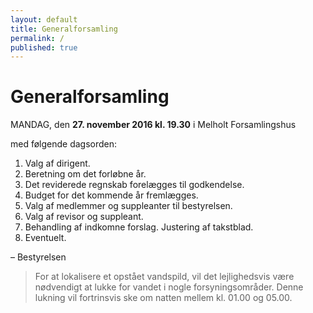 ```yaml
---
layout: default
title: Generalforsamling
permalink: /
published: true
---
```


# Generalforsamling

MANDAG, den **27. november 2016 kl. 19.30** i Melholt Forsamlingshus

med følgende dagsorden:

1. Valg af dirigent.
2. Beretning om det forløbne år.
3. Det reviderede regnskab forelægges til godkendelse.
4. Budget for det kommende år fremlægges.
5. Valg af medlemmer og suppleanter til bestyrelsen.
6. Valg af revisor og suppleant.
7. Behandling af indkomne forslag.
   Justering af takstblad.
8. Eventuelt.

– Bestyrelsen

> For at lokalisere et opstået vandspild, vil det lejlighedsvis være nødvendigt at lukke for vandet i nogle forsyningsområder. Denne lukning vil fortrinsvis ske om natten mellem kl. 01.00 og 05.00.
